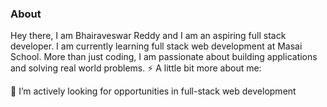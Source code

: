 ### About

Hey there, I am Bhairaveswar Reddy and I am an aspiring full stack developer. I am currently learning full stack web development at Masai School. More than just coding, I am passionate about building applications and solving real world problems.
⚡ A little bit more about me:

👯 I’m actively looking for opportunities in full-stack web development


